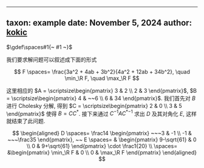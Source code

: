 
---
taxon: example
date: November 5, 2024
author: [kokic](/kokic.md)
---

$\gdef\spaces#1{~ #1 ~}$

我们要求解问题可以叙述成下面的形式

$$
F \spaces= \frac{3a^2 + 4ab + 3b^2}{4a^2 + 12ab + 34b^2}, \quad \min_\R F, \quad \max_\R F
$$

这里相应的 $A = \scriptsize\begin{pmatrix} 3 & 2 \\ 2 & 3 \end{pmatrix}$, $B = \scriptsize\begin{pmatrix} 4 & ~~6 \\ 6 & 34 \end{pmatrix}$. 我们首先对 $B$ 进行 Cholesky 分解, 得到 $C = \scriptsize\begin{pmatrix} 2 & 0 \\ 3 & 5 \end{pmatrix}$ 使得 $B = CC^*$. 接下来通过 $C^{-1} A C^*{}^{-1}$ 求出 $D$ 及其对角化 $E$, 这样就结束了此问题.

$$
\begin{aligned}
D \spaces= \frac14 \begin{pmatrix} ~~~3 & -1 \\ -1 & ~~~\frac35 \end{pmatrix}, ~~
E \spaces= & \begin{pmatrix} 9-\sqrt{61} & 0 \\ 0 & 9+\sqrt{61} \end{pmatrix} \cdot \frac1{20}  \\ \spaces= &\begin{pmatrix} \min_\R F & 0 \\ 0 & \max_\R F \end{pmatrix} 
\end{aligned}
$$
